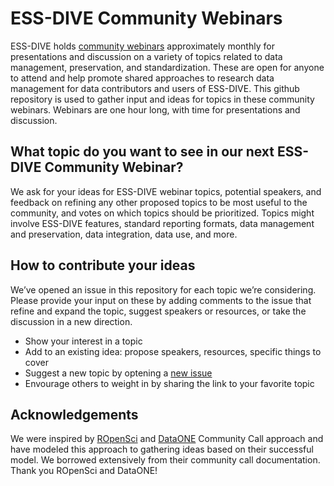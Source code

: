 # ESS-DIVE Community Webinars
ESS-DIVE holds [community webinars](https://ess-dive.lbl.gov/webinars/) approximately monthly for presentations and discussion on a variety of topics related to data management, preservation, and standardization. These are open for anyone to attend and help promote shared approaches to research data management for data contributors and users of ESS-DIVE. This github repository is used to gather input and ideas for topics in these community webinars. Webinars are one hour long, with time for presentations and discussion. 

## What topic do you want to see in our next ESS-DIVE Community Webinar? 
We ask for your ideas for ESS-DIVE webinar topics, potential speakers, and feedback on refining any other proposed topics to be most useful to the community, and votes on which topics should be prioritized. Topics might involve ESS-DIVE features, standard reporting formats, data management and preservation, data integration, data use, and more.  

## How to contribute your ideas
We’ve opened an issue in this repository for each topic we’re considering. Please provide your input on these by adding comments to the issue that refine and expand the topic, suggest speakers or resources, or take the discussion in a new direction. 

* Show your interest in a topic
* Add to an existing idea: propose speakers, resources, specific things to cover
* Suggest a new topic by optening a [new issue](https://github.com/ess-dive-community/essdive-webinars-and-events/issues/new?assignees=&labels=0%2Fidea&template=webinar-idea.md&title=)
* Envourage others to weight in by sharing the link to your favorite topic

## Acknowledgements
We were inspired by [ROpenSci](https://github.com/ropensci-org/community-calls) and [DataONE](https://github.com/DataONEorg/community-calls) Community Call approach and have modeled this approach to gathering ideas based on their successful model. We borrowed extensively from their community call documentation. Thank you ROpenSci and DataONE!
